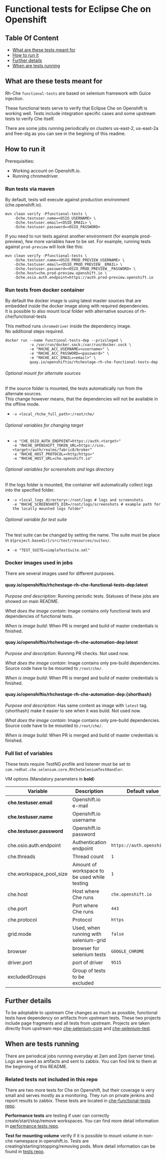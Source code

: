 # Functional tests for Eclipse Che on Openshift

## Table Of Content

* [What are these tests meant for](#what-are-these-tests-meant-for)
* [How to run it](#how-to-run-it)
* [Further details](#further-details)
* [When are tests running](#when-are-tests-running)

## What are these tests meant for

Rh-Che `functional-tests` are based on selenium framework with Guice injection.

These functional tests serve to verify that Eclipse Che on Openshift is working well. Tests include integration specific cases and some upstream tests to
verify Che itself.

There are some jobs running periodically on clusters us-east-2, us-east-2a and free-stg as you can see in the begining of this readme.

## How to run it
Prerequisities:
* Working account on Openshift.io.
* Running chromedriver.

### Run tests via maven
By default, tests will execute against production environment (che.openshift.io).
```
mvn clean verify -Pfunctional-tests \
    -Dche.testuser.name=<OSIO_USERNAME> \
    -Dche.testuser.email=<OSIO_EMAIL> \
    -Dche.testuser.password=<OSIO_PASSWORD>
```
If you need to run tests against another environment (for example prod-preview), few more variables have to be set. For example, running tests against `prod-preview` will look like this:
```
mvn clean verify -Pfunctional-tests \
    -Dche.testuser.name=<OSIO_PROD_PREVIEW_USERNAME> \
    -Dche.testuser.email=<OSIO_PROD_PREVIEW__EMAIL> \
    -Dche.testuser.password=<OSIO_PROD_PREVIEW__PASSWORD> \
    -Dche.host=che.prod-preview.openshift.io \
    -Dche.osio.auth.endpoint=https://auth.prod-preview.openshift.io
```

### Run tests from docker container

By default the docker image is using latest master sources that are embedded inside the docker image along with required dependencies.  
It is possible to also mount local folder with alternative sources of rh-che/functional-tests  

This method runs `chromedriver` inside the dependency image.  
No additional steps required.  

```
docker run --name functional-tests-dep --privileged \
           -v /var/run/docker.sock:/var/run/docker.sock \
           -e "RHCHE_ACC_USERNAME=<username>" \
           -e "RHCHE_ACC_PASSWORD=<password>" \
           -e "RHCHE_ACC_EMAIL=<email>" \
           quay.io/openshiftio/rhchestage-rh-che-functional-tests-dep
```

###### Optional mount for alternate sources
If the source folder is mounted, the tests automatically run from the alternate sources.  
This change however means, that the dependencies will not be available in the offline mode.  
* `-v <local_rhche_full_path>:/root/che/`
  
###### Optional variables for changing target
* ```'allowEmpty=true'
  -e "CHE_OSIO_AUTH_ENDPOINT=https://auth.<target>"
  -e "RHCHE_OPENSHIFT_TOKEN_URL=https://sso.<target>/auth/realms/fabric8/broker"
  -e "RHCHE_HOST_PROTOCOL=<http/https>"
  -e "RHCHE_HOST_URL=che.openshift.io"
  ```
  
###### Optional variables for screenshots and logs directory
If the logs folder is mounted, the container will automatically collect logs into the specified folder.  
* ```'allowEmpty=true'
  -v <local_logs_directory>:/root/logs # logs and screenshots 
  -e "RHCHE_SCREENSHOTS_DIR=/root/logs/screenshots # example path for the locally mounted logs folder"
  ```

###### Optional variable for test suite
The test suite can be changed by setting the name. The suite must be place in ```${project.basedir}/src/test/resources/suites/```.
* ```'allowEmpty=true'
  -e "TEST_SUITE=simpleTestSuite.xml"
  ```
  
### Docker images used in jobs

There are several images used for different purposes.

#### quay.io/openshiftio/rhchestage-rh-che-functional-tests-dep:latest 

*Purpose and description*: Running periodic tests. Statuses of these jobs are showed on main README.

*What does the image contain*: Image contains only functional tests and dependencies of functional tests. 

*When is image build*: When PR is merged and build of master credentials is finished. 

#### quay.io/openshiftio/rhchestage-rh-che-automation-dep:latest 

*Purpose and description*: Running PR checks. Not used now.

*What does the image contain*: Image contains only pre-build dependencies. Source code have to be mounted to `/root/che/`. 

*When is image build*: When PR is merged and build of master credentials is finished. 

#### quay.io/openshiftio/rhchestage-rh-che-automation-dep:{shorthash}

*Purpose and description*: Has same content as image with ```latest``` tag. {shorthash} make it easier to see when it was build. Not used now.

*What does the image contain*: Image contains only pre-build dependencies. Source code have to be mounted to `/root/che/`. 

*When is image build*: When PR is merged and build of master credentials is finished. 

### Full list of variables

These tests require TestNG profile and listener must be set to `com.redhat.che.selenium.core.RhCheSeleniumTestHandler`.

VM options (Mandatory parameters in __bold__)

| Variable | Description | Default value|
|----------|---------| --- |
| __che.testuser.email__ | Openshift.io e-mail |  |
| __che.testuser.name__ | Openshift.io username |  |
| __che.testuser.password__ | Openshift.io password |  |
| che.osio.auth.endpoint | Authentication endpoint | `https://auth.openshift.io` |
| che.threads | Thread count| `1` |
| che.workspace_pool_size | Amount of workspace to be used while testing | `1` |
| che.host | Host where Che runs | `che.openshift.io` |
| che.port | Port where Che runs | `443` |
| che.protocol | Protocol | `https` |
| grid.mode | Used, when running with selenium-grid | `false` |
| browser | browser for selenium tests | `GOOGLE_CHROME` |
| driver.port | port of driver | `9515` |
| excludedGroups | Group of tests to be excluded |  |

## Further details

To be adoptable to upstream Che changes as much as possible, functional tests have dependency on artifacts from upstream tests. These two projects include
page fragments and all tests from upstream. Projects are taken directly from upstream repo [che-selenium-core](https://github.com/eclipse/che/tree/master/selenium/che-selenium-core) and [che-selenium-test](https://github.com/eclipse/che/tree/master/selenium/che-selenium-test).

## When are tests running

There are periodical jobs running everyday at 2am and 2pm (server time). Logs are saved as artifacts and sent to zabbix. You can find link to them at the
beginning of this README.

### Related tests not included in this repo

There are two more tests for Che on Openshift, but their coverage is very small and serves mostly as a monitoring. They run on private jenkins and report
results to zabbix. These tests are located in [che-functional-tests repo](https://github.com/redhat-developer/che-functional-tests).

**Performance tests** are testing if user can correctly create/start/stop/remove workspaces. You can find more detail information in [performance tests repo](https://github.com/redhat-developer/che-functional-tests/tree/master/che-start-workspace).

**Test for mounting volume** verify if it is possible to mount volume in non-che namespace in openshift.io. Tests are creating/starting/stopping/removing pods. More detail information can be found in [tests repo](https://github.com/redhat-developer/che-functional-tests/tree/master/mount-volume).
